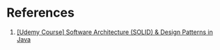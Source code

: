 # References

1. [[Udemy Course] Software Architecture (SOLID) & Design Patterns in Java](https://www.udemy.com/course/basics-of-software-architecture-design-in-java/)

